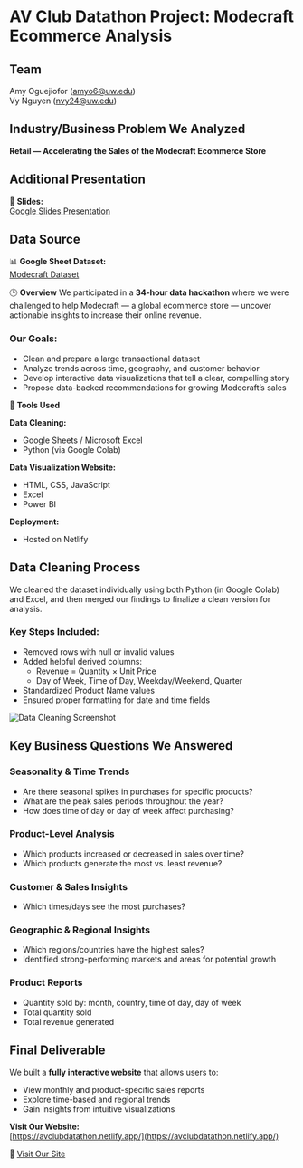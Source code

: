 # AV Club Datathon Project: Modecraft Ecommerce Analysis

## Team
Amy Oguejiofor (amyo6@uw.edu)  
Vy Nguyen (nvy24@uw.edu)

## Industry/Business Problem We Analyzed
**Retail — Accelerating the Sales of the Modecraft Ecommerce Store**


## Additional Presentation
🔗 **Slides:**  
[Google Slides Presentation](https://docs.google.com/presentation/d/1yDQcFMRH7naa-LOqvFEFqCYHMODQoQ8TQbU729rOLCI/edit?usp=sharing)


## Data Source
📊 **Google Sheet Dataset:**  
[Modecraft Dataset](https://docs.google.com/spreadsheets/d/14JpdZtBkG8mJtfRjrk01R-sQ1WPGgLJXKzZThHx-Zi8/edit?usp=sharing)


🕒 **Overview**
We participated in a **34-hour data hackathon** where we were challenged to help Modecraft — a global ecommerce store — uncover actionable insights to increase their online revenue.

### Our Goals:
- Clean and prepare a large transactional dataset  
- Analyze trends across time, geography, and customer behavior  
- Develop interactive data visualizations that tell a clear, compelling story  
- Propose data-backed recommendations for growing Modecraft’s sales

🔧 **Tools Used**

**Data Cleaning:**
- Google Sheets / Microsoft Excel  
- Python (via Google Colab)

**Data Visualization Website:**
- HTML, CSS, JavaScript  
- Excel  
- Power BI  

**Deployment:**  
- Hosted on Netlify


## Data Cleaning Process
We cleaned the dataset individually using both Python (in Google Colab) and Excel, and then merged our findings to finalize a clean version for analysis.  

### Key Steps Included:
- Removed rows with null or invalid values  
- Added helpful derived columns:
  - Revenue = Quantity × Unit Price
  - Day of Week, Time of Day, Weekday/Weekend, Quarter  
- Standardized Product Name values  
- Ensured proper formatting for date and time fields

![Data Cleaning Screenshot](https://github.com/user-attachments/assets/7bbaffd4-e8e0-4f07-9f01-8f08343cf4b9)

## Key Business Questions We Answered

### Seasonality & Time Trends
- Are there seasonal spikes in purchases for specific products?  
- What are the peak sales periods throughout the year?  
- How does time of day or day of week affect purchasing?

### Product-Level Analysis
- Which products increased or decreased in sales over time?  
- Which products generate the most vs. least revenue?

### Customer & Sales Insights
- Which times/days see the most purchases?

### Geographic & Regional Insights
- Which regions/countries have the highest sales?  
- Identified strong-performing markets and areas for potential growth

### Product Reports
- Quantity sold by: month, country, time of day, day of week  
- Total quantity sold  
- Total revenue generated


## Final Deliverable
We built a **fully interactive website** that allows users to:
- View monthly and product-specific sales reports  
- Explore time-based and regional trends  
- Gain insights from intuitive visualizations

**Visit Our Website:**  
[https://avclubdatathon.netlify.app/](https://avclubdatathon.netlify.app/)


🔗 [Visit Our Site](https://avclubdatathon.netlify.app/) 
